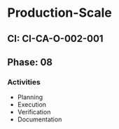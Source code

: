 # Production-Scale

## CI: CI-CA-O-002-001
## Phase: 08

### Activities
- Planning
- Execution
- Verification
- Documentation
